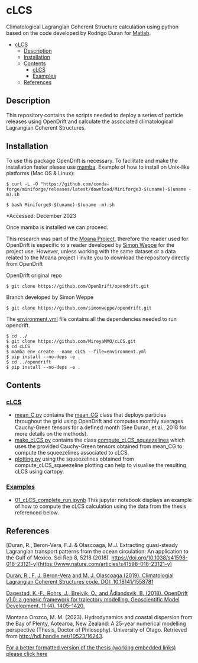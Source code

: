 # cLCS
Climatological Lagrangian Coherent Structure calculation using python based on the code developed by Rodrigo Duran for [Matlab](https://bitbucket.org/rodu/clcss/src/master/). 

- [cLCS](#clcs)
  - [Description](#description)
  - [Installation](#installation)
  - [Contents](#contents)
    - [cLCS](#clcs-1)
    - [Examples](#examples)
  - [References](#references)


## Description
This repository contains the scripts needed to deploy a series of particle releases using OpenDrift and calculate the  associated climatological Lagrangian Coherent Structures.


## Installation
To use this package OpenDrift is necessary. To facilitate and make the installation faster please use [mamba](https://github.com/conda-forge/miniforge). 
Example of how to install on Unix-like platforms (Mac OS & Linux):
```
$ curl -L -O "https://github.com/conda-forge/miniforge/releases/latest/download/Miniforge3-$(uname)-$(uname -m).sh

$ bash Miniforge3-$(uname)-$(uname -m).sh
```
*Accessed: December 2023

Once mamba is installed we can proceed.

This research was part of the [Moana Project](www.moanaproject.org), therefore the reader used for OpenDrift is especific to a reader developed by [Simon Weppe](https://github.com/simonweppe) for the project use. However, unless working with the same dataset or a data related to the Moana project I invite you to download the repository directly from OpenDrift

OpenDrift original repo
```
$ git clone https://github.com/OpenDrift/opendrift.git
```

Branch developed by Simon Weppe
```
$ git clone https://github.com/simonweppe/opendrift.git
```

The [environment.yml](https://github.com/MireyaMMO/cLCS/blob/main/environment.yml) file contains all the dependencies needed to run opendrift.
```
$ cd ../
$ git clone https://github.com/MireyaMMO/cLCS.git 
$ cd cLCS
$ mamba env create --name cLCS --file=environment.yml
$ pip install --no-deps -e .
$ cd ../opendrift
$ pip install --no-deps -e .

```

## Contents
### [cLCS](https://github.com/MireyaMMO/cLCS/tree/main/cLCS)
  - [mean_C.py](https://github.com/MireyaMMO/cLCS/blob/main/cLCS/mean_C.py) contains the [mean_CG](https://github.com/MireyaMMO/cLCS/blob/cc9eafca4116e073e67fece8c685dc00c995b066/cLCS/mean_C.py#L23C7-L23C13) class that deploys particles throughout the grid using OpenDrift and computes monthly averages Cauchy-Green tensors for a defined month (See Duran, et al., 2018 for more details on the methods).
  - [make_cLCS.py](https://github.com/MireyaMMO/cLCS/blob/main/cLCS/make_cLCS.py) contains the class [compute_cLCS_squeezelines](https://github.com/MireyaMMO/cLCS/blob/cc9eafca4116e073e67fece8c685dc00c995b066/cLCS/make_cLCS.py#L7C7-L7C7) which uses the provided Cauchy-Green tensors obtained from mean_CG to compute the squeezelines associated to cLCS. 
  - [plotting.py](https://github.com/MireyaMMO/cLCS/blob/main/cLCS/plotting.py) using the squeezelines obtained from compute_cLCS_squeezeline plotting can help to visualise the resulting cLCS using cartopy. 

### [Examples](https://github.com/MireyaMMO/cLCS/tree/main/examples)
  - [01_cLCS_complete_run.ipynb](https://github.com/MireyaMMO/cLCS/blob/main/examples/01_cLCS_complete_run.ipynb) This jupyter notebook displays an example of how to compute the cLCS calculation using the data from the thesis referenced below. 
## References
[Duran, R., Beron-Vera, F.J. & Olascoaga, M.J. Extracting quasi-steady Lagrangian transport patterns from the ocean circulation: An application to the Gulf of Mexico. Sci Rep 8, 5218 (2018). https://doi.org/10.1038/s41598-018-23121-y](https://www.nature.com/articles/s41598-018-23121-y)

[Duran, R., F. J. Beron-Vera and M. J. Olascoaga (2019). Climatologial Lagrangian Coherent Structures code. DOI: 10.18141/1558781](https://bitbucket.org/rodu/clcss/src/master/)

[Dagestad, K.-F., Rohrs, J., Breivik, O., and Ådlandsvik, B. (2018). OpenDrift v1.0: a generic framework for trajectory modelling. Geoscientific Model Development, 11 (4), 1405–1420.](https://github.com/OpenDrift/opendrift)


Montano Orozco, M. M. (2023). Hydrodynamics and coastal dispersion from the Bay of Plenty, Aotearoa, New Zealand: A 25-year numerical modelling perspective (Thesis, Doctor of Philosophy). University of Otago. Retrieved from http://hdl.handle.net/10523/16243. 

[For a better formatted version of the thesis (working embedded links) please click here](https://drive.google.com/file/d/1WMgq2lu7K5MjGTy6O5YpoKDkONDclkHo/view?usp=sharing)